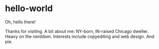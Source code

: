 # hello-world
Oh, hello there!

Thanks for visiting. A bit about me: NY-born, IN-raised Chicago dweller. Heavy on the nerddom. Interests include copyediting and web design. And pie.

